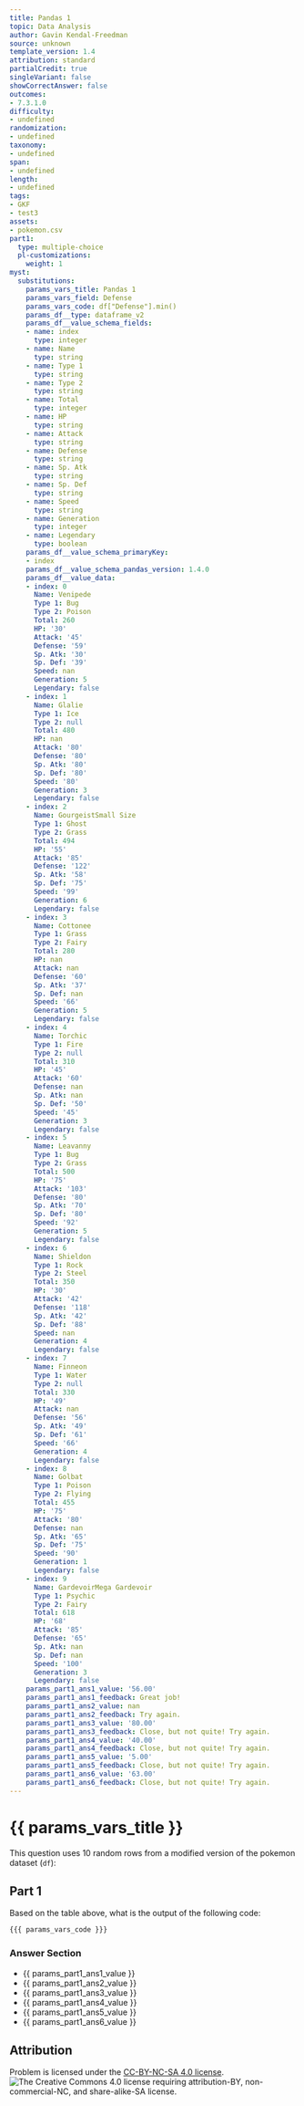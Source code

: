 ```yaml
---
title: Pandas 1
topic: Data Analysis
author: Gavin Kendal-Freedman
source: unknown
template_version: 1.4
attribution: standard
partialCredit: true
singleVariant: false
showCorrectAnswer: false
outcomes:
- 7.3.1.0
difficulty:
- undefined
randomization:
- undefined
taxonomy:
- undefined
span:
- undefined
length:
- undefined
tags:
- GKF
- test3
assets:
- pokemon.csv
part1:
  type: multiple-choice
  pl-customizations:
    weight: 1
myst:
  substitutions:
    params_vars_title: Pandas 1
    params_vars_field: Defense
    params_vars_code: df["Defense"].min()
    params_df__type: dataframe_v2
    params_df__value_schema_fields:
    - name: index
      type: integer
    - name: Name
      type: string
    - name: Type 1
      type: string
    - name: Type 2
      type: string
    - name: Total
      type: integer
    - name: HP
      type: string
    - name: Attack
      type: string
    - name: Defense
      type: string
    - name: Sp. Atk
      type: string
    - name: Sp. Def
      type: string
    - name: Speed
      type: string
    - name: Generation
      type: integer
    - name: Legendary
      type: boolean
    params_df__value_schema_primaryKey:
    - index
    params_df__value_schema_pandas_version: 1.4.0
    params_df__value_data:
    - index: 0
      Name: Venipede
      Type 1: Bug
      Type 2: Poison
      Total: 260
      HP: '30'
      Attack: '45'
      Defense: '59'
      Sp. Atk: '30'
      Sp. Def: '39'
      Speed: nan
      Generation: 5
      Legendary: false
    - index: 1
      Name: Glalie
      Type 1: Ice
      Type 2: null
      Total: 480
      HP: nan
      Attack: '80'
      Defense: '80'
      Sp. Atk: '80'
      Sp. Def: '80'
      Speed: '80'
      Generation: 3
      Legendary: false
    - index: 2
      Name: GourgeistSmall Size
      Type 1: Ghost
      Type 2: Grass
      Total: 494
      HP: '55'
      Attack: '85'
      Defense: '122'
      Sp. Atk: '58'
      Sp. Def: '75'
      Speed: '99'
      Generation: 6
      Legendary: false
    - index: 3
      Name: Cottonee
      Type 1: Grass
      Type 2: Fairy
      Total: 280
      HP: nan
      Attack: nan
      Defense: '60'
      Sp. Atk: '37'
      Sp. Def: nan
      Speed: '66'
      Generation: 5
      Legendary: false
    - index: 4
      Name: Torchic
      Type 1: Fire
      Type 2: null
      Total: 310
      HP: '45'
      Attack: '60'
      Defense: nan
      Sp. Atk: nan
      Sp. Def: '50'
      Speed: '45'
      Generation: 3
      Legendary: false
    - index: 5
      Name: Leavanny
      Type 1: Bug
      Type 2: Grass
      Total: 500
      HP: '75'
      Attack: '103'
      Defense: '80'
      Sp. Atk: '70'
      Sp. Def: '80'
      Speed: '92'
      Generation: 5
      Legendary: false
    - index: 6
      Name: Shieldon
      Type 1: Rock
      Type 2: Steel
      Total: 350
      HP: '30'
      Attack: '42'
      Defense: '118'
      Sp. Atk: '42'
      Sp. Def: '88'
      Speed: nan
      Generation: 4
      Legendary: false
    - index: 7
      Name: Finneon
      Type 1: Water
      Type 2: null
      Total: 330
      HP: '49'
      Attack: nan
      Defense: '56'
      Sp. Atk: '49'
      Sp. Def: '61'
      Speed: '66'
      Generation: 4
      Legendary: false
    - index: 8
      Name: Golbat
      Type 1: Poison
      Type 2: Flying
      Total: 455
      HP: '75'
      Attack: '80'
      Defense: nan
      Sp. Atk: '65'
      Sp. Def: '75'
      Speed: '90'
      Generation: 1
      Legendary: false
    - index: 9
      Name: GardevoirMega Gardevoir
      Type 1: Psychic
      Type 2: Fairy
      Total: 618
      HP: '68'
      Attack: '85'
      Defense: '65'
      Sp. Atk: nan
      Sp. Def: nan
      Speed: '100'
      Generation: 3
      Legendary: false
    params_part1_ans1_value: '56.00'
    params_part1_ans1_feedback: Great job!
    params_part1_ans2_value: nan
    params_part1_ans2_feedback: Try again.
    params_part1_ans3_value: '80.00'
    params_part1_ans3_feedback: Close, but not quite! Try again.
    params_part1_ans4_value: '40.00'
    params_part1_ans4_feedback: Close, but not quite! Try again.
    params_part1_ans5_value: '5.00'
    params_part1_ans5_feedback: Close, but not quite! Try again.
    params_part1_ans6_value: '63.00'
    params_part1_ans6_feedback: Close, but not quite! Try again.
---
```

# {{ params_vars_title }}
This question uses 10 random rows from a modified version of the pokemon dataset (`df`):

<pl-dataframe params-name="df" show-dimensions="false" show-python=false></pl-dataframe>

## Part 1

Based on the table above, what is the output of the following code:

```python
{{{ params_vars_code }}}
```

### Answer Section

- {{ params_part1_ans1_value }}
- {{ params_part1_ans2_value }}
- {{ params_part1_ans3_value }}
- {{ params_part1_ans4_value }}
- {{ params_part1_ans5_value }}
- {{ params_part1_ans6_value }}

## Attribution

Problem is licensed under the [CC-BY-NC-SA 4.0 license](https://creativecommons.org/licenses/by-nc-sa/4.0/).<br> ![The Creative Commons 4.0 license requiring attribution-BY, non-commercial-NC, and share-alike-SA license.](https://raw.githubusercontent.com/firasm/bits/master/by-nc-sa.png)